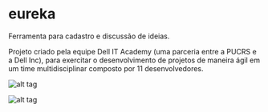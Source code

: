# eureka


Ferramenta para cadastro e discussão de ideias.

Projeto criado pela equipe Dell IT Academy (uma parceria entre a PUCRS e a Dell Inc), para exercitar o desenvolvimento de projetos de maneira ágil em um time multidisciplinar composto por 11 desenvolvedores.


![alt tag](https://raw.githubusercontent.com/cantoniazzi/eureka/master/desk_work.jpg)

![alt tag](https://raw.githubusercontent.com/cantoniazzi/eureka/master/user_story_mapping.jpg)
